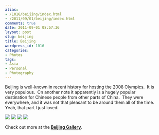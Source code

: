 ```yaml
---
alias:
- /1016/beijing/index.html
- /2011/09/01/beijing/index.html
comments: true
date: 2011-09-01 08:57:36
layout: post
slug: beijing
title: Beijing
wordpress_id: 1016
categories:
- Photos
tags:
- Asia
- Personal
- Photography
---
```


Beijing is well-known in recent history for hosting the 2008 Olympics.  It is very populous.  On another note it apparently is a hugely popular destination for Chinese people from other parts of China.  They were everywhere, and it was not that pleasant to be around them all of the time.  Yeah, that part I just loved.


<div class="galleria">
<a
href="http://thegalleryis.goingthewongway.com/var/albums/Travel/Beijing/1.jpg?m=1313808896"><img src="http://thegalleryis.goingthewongway.com/var/resizes/Travel/Beijing/1.jpg?m=1313808896"></img></a>
<a
href="http://thegalleryis.goingthewongway.com/var/albums/Travel/Beijing/3.jpg?m=1313808897"><img src="http://thegalleryis.goingthewongway.com/var/resizes/Travel/Beijing/3.jpg?m=1313808897"></img></a>
<a
href="http://thegalleryis.goingthewongway.com/var/albums/Travel/Beijing/5.jpg?m=1313808897"><img src="http://thegalleryis.goingthewongway.com/var/resizes/Travel/Beijing/5.jpg?m=1313808897"></img></a>
<a
href="http://thegalleryis.goingthewongway.com/var/albums/Travel/Beijing/6.jpg?m=1313808909"><img src="http://thegalleryis.goingthewongway.com/var/resizes/Travel/Beijing/6.jpg?m=1313808909"></img></a>
</div>

Check out more at the **[Beijing Gallery](http://go.gtww.net/NIM2df)**.


